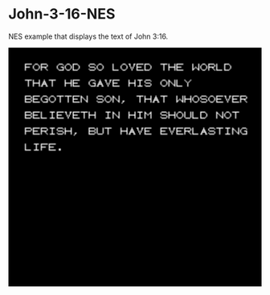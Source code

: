 # John-3-16-NES
NES example that displays the text of John 3:16.

![Alt text](screenshot.png?raw=true "Screenshot")
